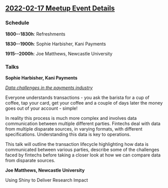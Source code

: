 ## [2022-02-17 Meetup Event Details](https://www.meetup.com/newcastle-upon-tyne-data-science-meetup/events/283194654/)

### Schedule

**1800--1830h**: Refreshments

**1830--1900h**: Sophie Harbisher, Kani Payments

**1915--2000h**: Joe Matthews, Newcastle University

### Talks

**Sophie Harbisher, Kani Payments**

[_Data challenges in the payments industry_](./2022-02-17-financial-data-reconciliation.pdf)

Everyone understands transactions - you ask the barista for a cup of coffee,
tap your card, get your coffee and a couple of days later the money goes out of
your account - simple!

In reality this process is much more complex and involves data communication
between multiple different parties. Fintechs deal with data from multiple
disparate sources, in varying formats, with different specifications.
Understanding this data is key to operations.

This talk will outline the transaction lifecycle highlighting how data is
communicated between various parties, describe some of the challenges faced by
fintechs before taking a closer look at how we can compare data from disparate
sources.

**Joe Matthews, Newcastle University**

Using Shiny to Deliver Research Impact
